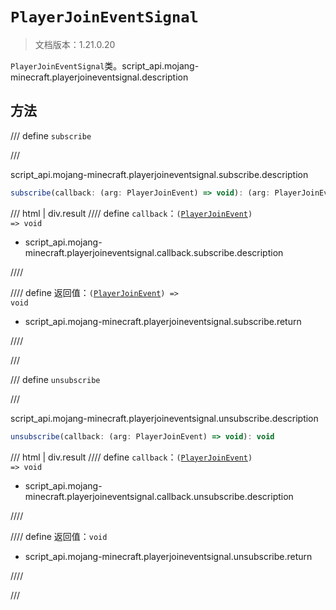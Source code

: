 # `PlayerJoinEventSignal`

> 文档版本：1.21.0.20

`PlayerJoinEventSignal`类。script_api.mojang-minecraft.playerjoineventsignal.description

## 方法

/// define
`subscribe`


///

script_api.mojang-minecraft.playerjoineventsignal.subscribe.description

```js
subscribe(callback: (arg: PlayerJoinEvent) => void): (arg: PlayerJoinEvent) => void
```

/// html | div.result
//// define
`callback`：<code>(<a href="../playerjoinevent/">PlayerJoinEvent</a>) =&gt; void</code>

- script_api.mojang-minecraft.playerjoineventsignal.callback.subscribe.description


////

//// define
返回值：<code>(<a href="../playerjoinevent/">PlayerJoinEvent</a>) =&gt; void</code>

- script_api.mojang-minecraft.playerjoineventsignal.subscribe.return


////

///


/// define
`unsubscribe`


///

script_api.mojang-minecraft.playerjoineventsignal.unsubscribe.description

```js
unsubscribe(callback: (arg: PlayerJoinEvent) => void): void
```

/// html | div.result
//// define
`callback`：<code>(<a href="../playerjoinevent/">PlayerJoinEvent</a>) =&gt; void</code>

- script_api.mojang-minecraft.playerjoineventsignal.callback.unsubscribe.description


////

//// define
返回值：`void`

- script_api.mojang-minecraft.playerjoineventsignal.unsubscribe.return


////

///

